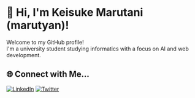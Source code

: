 # 👋 Hi, I'm Keisuke Marutani (marutyan)!

Welcome to my GitHub profile!  
I'm a university student studying informatics with a focus on AI and web development.

## 🌐 Connect with Me…

[![LinkedIn](https://img.shields.io/badge/LinkedIn-blue?style=flat&logo=linkedin&labelColor=blue)](https://www.linkedin.com/in/keisuke-marutani-b91368354/)
[![Twitter](https://img.shields.io/badge/Twitter-marutyan_D_road-1da1f2?style=flat&logo=twitter&labelColor=1da1f2)](https://x.com/marutyan_D_road)
